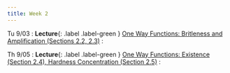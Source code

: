```yaml
---
title: Week 2
---
```


Tu 9/03
: **Lecture**{: .label .label-green } [One Way Functions: Britleness and Amplification (Sections 2.2, 2.3)](/assets/lecture-notes/collection-F24.pdf)
    : 

Th 9/05
: **Lecture**{: .label .label-green } [One Way Functions: Existence (Section 2.4), Hardness Concentration (Section 2.5)](/assets/lecture-notes/collection-F24.pdf)
    : 
